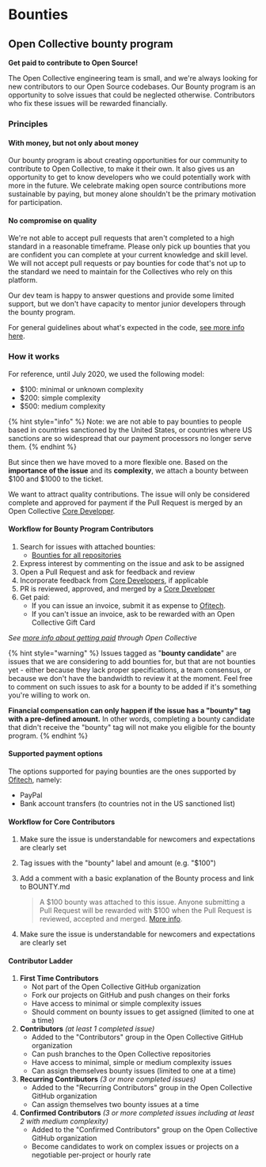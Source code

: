# Bounties

## Open Collective bounty program

**Get paid to contribute to Open Source!**

The Open Collective engineering team is small, and we're always looking for new contributors to our Open Source codebases. Our Bounty program is an opportunity to solve issues that could be neglected otherwise. Contributors who fix these issues will be rewarded financially.

### **Principles**

#### With money, but not only about money

Our bounty program is about creating opportunities for our community to contribute to Open Collective, to make it their own. It also gives us an opportunity to get to know developers who we could potentially work with more in the future. We celebrate making open source contributions more sustainable by paying, but money alone shouldn't be the primary motivation for participation.

#### No compromise on quality

We're not able to accept pull requests that aren't completed to a high standard in a reasonable timeframe. Please only pick up bounties that you are confident you can complete at your current knowledge and skill level. We will not accept pull requests or pay bounties for code that's not up to the standard we need to maintain for the Collectives who rely on this platform.

Our dev team is happy to answer questions and provide some limited support, but we don't have capacity to mentor junior developers through the bounty program.

For general guidelines about what's expected in the code, [see more info here](https://docs.opencollective.com/help/about/contributing).

### How it works

For reference, until July 2020, we used the following model:

* $100: minimal or unknown complexity
* $200: simple complexity
* $500: medium complexity

{% hint style="info" %}
Note: we are not able to pay bounties to people based in countries sanctioned by the United States, or countries where US sanctions are so widespread that our payment processors no longer serve them.
{% endhint %}

But since then we have moved to a more flexible one. Based on the **importance of the issue** and its **complexity**, we attach a bounty between $100 and $1000 to the ticket.

We want to attract quality contributions. The issue will only be considered complete and approved for payment if the Pull Request is merged by an Open Collective [Core Developer](https://docs.opencollective.com/help/about/team).

#### Workflow for Bounty Program Contributors

1. Search for issues with attached bounties:
   * [Bounties for all repositories](https://github.com/opencollective/opencollective/issues?utf8=%E2%9C%93\&q=is%3Aissue+is%3Aopen+label%3Abounty)
2. Express interest by commenting on the issue and ask to be assigned
3. Open a Pull Request and ask for feedback and review
4. Incorporate feedback from [Core Developers](https://docs.opencollective.com/help/about/team), if applicable
5. PR is reviewed, approved, and merged by a [Core Developer](https://docs.opencollective.com/help/about/team)
6. Get paid:
   * If you can issue an invoice, submit it as expense to [Ofitech](https://opencollective.com/ofitech/expenses/new).
   * If you can't issue an invoice, ask to be rewarded with an Open Collective Gift Card

_See_ [_more info about getting paid_](https://docs.opencollective.com/help/expenses-and-getting-paid/submitting-expenses) _through Open Collective_

{% hint style="warning" %}
Issues tagged as "**bounty candidate**" are issues that we are considering to add bounties for, but that are not bounties yet - either because they lack proper specifications, a team consensus, or because we don't have the bandwidth to review it at the moment. Feel free to comment on such issues to ask for a bounty to be added if it's something you're willing to work on.

**Financial compensation can only happen if the issue has a "bounty" tag with a pre-defined amount.** In other words, completing a bounty candidate that didn't receive the "bounty" tag will not make you eligible for the bounty program.
{% endhint %}

#### Supported payment options

The options supported for paying bounties are the ones supported by [Ofitech](https://opencollective.com/ofitech), namely:

* PayPal
* Bank account transfers (to countries not in the US sanctioned list)

#### Workflow for Core Contributors

1. Make sure the issue is understandable for newcomers and expectations are clearly set
2. Tag issues with the "bounty" label and amount (e.g. "$100")
3.  Add a comment with a basic explanation of the Bounty process and link to BOUNTY.md

    > A $100 bounty was attached to this issue. Anyone submitting a Pull Request will be rewarded with $100 when the Pull Request is reviewed, accepted and merged. [More info](https://docs.opencollective.com/help/contributing/development/bounties).
4. Make sure the issue is understandable for newcomers and expectations are clearly set

#### Contributor Ladder

1. **First Time Contributors**
   * Not part of the Open Collective GitHub organization
   * Fork our projects on GitHub and push changes on their forks
   * Have access to minimal or simple complexity issues
   * Should comment on bounty issues to get assigned (limited to one at a time)
2. **Contributors** _(at least 1 completed issue)_
   * Added to the "Contributors" group in the Open Collective GitHub organization
   * Can push branches to the Open Collective repositories
   * Have access to minimal, simple or medium complexity issues
   * Can assign themselves bounty issues (limited to one at a time)
3. **Recurring Contributors** _(3 or more completed issues)_
   * Added to the "Recurring Contributors" group in the Open Collective GitHub organization
   * Can assign themselves two bounty issues at a time
4. **Confirmed Contributors** _(3 or more completed issues including at least 2 with medium complexity)_
   * Added to the "Confirmed Contributors" group on the Open Collective GitHub organization
   * Become candidates to work on complex issues or projects on a negotiable per-project or hourly rate

